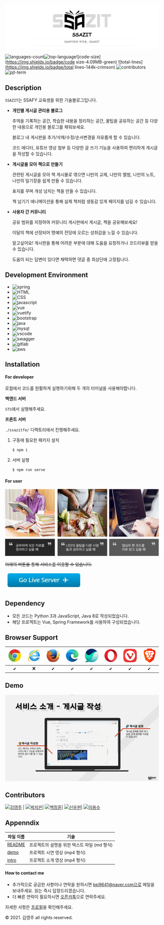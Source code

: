 <img src="./assets/logo.png" alt="testlogo"  />

![languages-count](https://img.shields.io/badge/languages-5-blue)![top-language](https://img.shields.io/badge/javascript-38.8%-yellow)![code-size](https://img.shields.io/badge/code size-4.09MB-green) ![total-lines](https://img.shields.io/badge/total lines-144k-crimson) ![contributors](https://img.shields.io/badge/contributors-5-yellow) ![pjt-term](https://img.shields.io/badge/project%20term-6%20Week-brightgreen)



## Description

`SSAZIT`는 SSAFY 교육생을 위한 기술블로그입니다.

- __개인별 게시글 관리용 블로그__

  추억을 기록하는 공간, 학습한 내용을 정리하는 공간, 꿀팁을 공유하는 공간 등 다양한 내용으로  개인용 블로그를 채워보세요.

  블로그 내 게시판을 추가/삭제/수정/순서변경을 자유롭게 할 수 있습니다.

  코드 에디터, 유튜브 영상 첨부 등 다양한 글 쓰기 기능을 사용하여 편리하게 게시글을 작성할 수 있습니다.

- __게시글을 모아 책으로 만들기__ 

  관련된 게시글을 모아 책 게시물로 엮으면 나만의 교재, 나만의 앨범, 나만의 노트, 나만의 일기장을 쉽게 만들 수 있습니다.

  표지를 꾸며 개성 넘치는 책을 만들 수 있습니다.

  책 넘기기 애니메이션을 통해 실제 책처럼 생동감 있게 페이지를 넘길 수 있습니다.

- __사용자 간 커뮤니티__ 

  공유 범위를 지정하여 커뮤니티 게시판에서 게시글, 책을 공유해보세요!

  이달의 책에 선정되어 명예의 전당에 오르는 성취감을 느낄 수 있습니다.

  알고싶어요! 게시판을 통해 어려운 부분에 대해 도움을 요청하거나 코드리뷰를 받을 수 있습니다.

  도움이 되는 답변이 있다면 채택하면 댓글 중 최상단에 고정됩니다.



## Development Environment

- ![spring](https://img.shields.io/badge/Spring-6DB33F?style=for-the-badge&logo=spring&logoColor=white) 
- ![HTML](https://img.shields.io/badge/HTML5-E34F26?style=for-the-badge&logo=html5&logoColor=white) 
- ![CSS](https://img.shields.io/badge/CSS3-1572B6?style=for-the-badge&logo=css3&logoColor=white) 
- ![javascript](https://img.shields.io/badge/JavaScript-323330?style=for-the-badge&logo=javascript&logoColor=F7DF1E) 
- ![vue](https://img.shields.io/badge/Vue.js-35495E?style=for-the-badge&logo=vue.js&logoColor=4FC08D) 
- ![vuetify](https://img.shields.io/badge/Vuetify-1867C0?style=for-the-badge&logo=vuetify&logoColor=white) 
- ![bootstrap](https://img.shields.io/badge/Bootstrap-563D7C?style=for-the-badge&logo=bootstrap&logoColor=white) 
- ![java](https://img.shields.io/badge/java-007396?style=for-the-badge&logo=java&logoColor=white) 
- ![mysql](https://img.shields.io/badge/MySQL-4479A1?style=for-the-badge&logo=mysql&logoColor=white)  
- ![vscode](https://img.shields.io/badge/Visual_Studio_Code-0078D4?style=for-the-badge&logo=visual%20studio%20code&logoColor=white) 
- ![swagger](https://img.shields.io/badge/Swagger-85EA2D?style=for-the-badge&logo=swagger&logoColor=black) 
- ![gitlab](https://img.shields.io/badge/GitLAb-FCA121?style=for-the-badge&logo=gitlab&logoColor=white) 
- ![aws](https://img.shields.io/badge/Amazon_AWS-232F3E?style=for-the-badge&logo=amazon-aws&logoColor=white) 



## Installation

#### For developer

로컬에서 코드를 원활하게 실행하기위해 두 개의 터미널을 사용해야합니다.

__백엔드 서버__

`STS`에서 실행해주세요.

__프론트 서버__

`./ssazitfe/` 디렉토리에서 진행해주세요.

1. 구동에 필요한 패키지 설치

   ```bash
   $ npm i
   ```

2. 서버 실행

   ```bash
   $ npm run serve
   ```

   

#### For user

![persona](./assets/persona.png)

~~아래의 버튼을 통해 서비스를 이용할 수 있습니다.~~

[![button](./assets/go_live_server.png)](http://i3d104.p.ssafy.io/)



## Dependency

- 모든 코드는 Python 3과 JavaScript, Java 8로 작성되었습니다.
- 해당 프로젝트는 Vue, Spring Framework를 사용하여 구성되었습니다.



## Browser Support

| ![chrome](./assets/chrome_logo1.png) | ![ie](./assets/ie_logo1.png) | ![firefox](./assets/firefox_logo1.png) | ![edge](./assets/edge_logo1.png) | ![whale](./assets/whale_logo.png) | ![opera](./assets/opera_logo1.png) | ![vivaldi](./assets/vivaldi_logo.png) | ![brave](./assets/brave_logo.png) |
| :----------------------------------: | :--------------------------: | :------------------------------------: | :------------------------------: | :-------------------------------: | :--------------------------------: | :-----------------------------------: | :-------------------------------: |
|                  ✔                   |              ❌               |                   ✔                    |                ✔                 |                 ✔                 |                 ✔                  |                   ✔                   |                 ✔                 |



## Demo

![demo](./assets/demo.gif)



## Contributors

[![김영주](https://img.shields.io/badge/kei9641-181717?style=for-the-badge&logo=GitLab&logoColor=white)](https://lab.ssafy.com/kei9641) | [![박지은](https://img.shields.io/badge/park940313-181717?style=for-the-badge&logo=GitLab&logoColor=white)](https://lab.ssafy.com/park940313)| [![백정훈](https://img.shields.io/badge/bjh7013-181717?style=for-the-badge&logo=GitLab&logoColor=white)](https://lab.ssafy.com/bjh7013)| [![신우현](https://img.shields.io/badge/dngustls-181717?style=for-the-badge&logo=GitLab&logoColor=white)](https://lab.ssafy.com/dngustls)| [![이용수](https://img.shields.io/badge/LeeYongsu-181717?style=for-the-badge&logo=GitLab&logoColor=white)](https://github.com/leeyongsu)



## Appenndix

| 파일 이름                                                    | 기술                                         |
| ------------------------------------------------------------ | -------------------------------------------- |
| [README](https://github.com/kei9641/Return-Movies/blob/master/README.md) | 프로젝트의 설명을 위한 텍스트 파일 (md 형식) |
| [demo](https://github.com/kei9641/SSAZIT/blob/master/appendix/demo.mp4) | 프로젝트 시연 영상 (mp4 형식)                |
| [intro](https://github.com/kei9641/SSAZIT/blob/master/appendix/intro.mp4) | 프로젝트 소개 영상 (mp4 형식)                |



#### How to contact me

- 추가적으로 궁금한 사항이나 연락을 원하시면 kei9641@naver.com으로 메일을 보내주세요. 읽는 즉시 답장드리겠습니다.
- 더 빠른 연락이 필요하시면 [오픈카톡](https://open.kakao.com/me/here0k)으로 연락주세요.

자세한 사항은 [프로필](#)을 확인해주세요.



© 2021. 김영주 all rights reserved.

